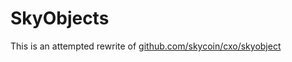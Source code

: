 SkyObjects
===
This is an attempted rewrite of [github.com/skycoin/cxo/skyobject](https://github.com/skycoin/cxo/tree/master/skyobject)

